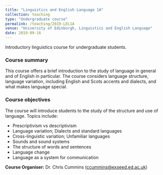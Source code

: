 ```yaml
---
title: "Linguistics and English Language 1A"
collection: teaching
type: "Undergraduate course"
permalink: /teaching/2019-LEL1A
venue: "University of Edinburgh, Linguistics and English Language"
date: 2019-09-16
---
```


Introductory linguistics course for undergraduate students.

### Course summary
This course offers a brief introduction to the study of language in general and of English in particular. The course considers language structure, language variation, including English and Scots accents and dialects, and what makes language special.

### Course objectives
The course will introduce students to the study of the structure and use of language. Topics include:
- Prescriptivism vs descriptivism
- Language variation; Dialects and standard languages
- Cross-linguistic variation; Unfamiliar languages
- Sounds and sound systems
- The structure of words and sentences
- Language change
- Language as a system for communication

**Course Organiser:** Dr. Chris Cummins (ccummins@exseed.ed.ac.uk)